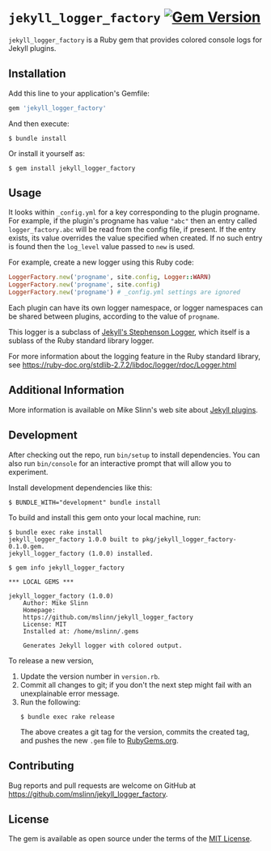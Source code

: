 `jekyll_logger_factory`
[![Gem Version](https://badge.fury.io/rb/jekyll_logger_factory.svg)](https://badge.fury.io/rb/jekyll_logger_factory)
===========

`jekyll_logger_factory` is a Ruby gem that provides colored console logs for Jekyll plugins.


## Installation

Add this line to your application's Gemfile:

```ruby
gem 'jekyll_logger_factory'
```

And then execute:

    $ bundle install

Or install it yourself as:

    $ gem install jekyll_logger_factory


## Usage

It looks within `_config.yml` for a key corresponding to the plugin progname.
For example, if the plugin's progname has value `"abc"` then an entry called `logger_factory.abc`
will be read from the config file, if present.
If the entry exists, its value overrides the value specified when created.
If no such entry is found then the `log_level` value passed to `new` is used.

For example, create a new logger using this Ruby code:
```ruby
LoggerFactory.new('progname', site.config, Logger::WARN)
LoggerFactory.new('progname', site.config)
LoggerFactory.new('progname') # _config.yml settings are ignored
```

Each plugin can have its own logger namespace, or logger namespaces can be shared between plugins,
according to the value of `progname`.

This logger is a subclass of [Jekyll's Stephenson Logger](https://github.com/jekyll/jekyll/blob/master/lib/jekyll/stevenson.rb), which itself is a sublass of the Ruby standard library logger.

For more information about the logging feature in the Ruby standard library,
see https://ruby-doc.org/stdlib-2.7.2/libdoc/logger/rdoc/Logger.html


## Additional Information
More information is available on Mike Slinn's web site about
[Jekyll plugins](https://www.mslinn.com/blog/index.html#Jekyll).


## Development

After checking out the repo, run `bin/setup` to install dependencies. You can also run `bin/console` for an interactive prompt that will allow you to experiment.

Install development dependencies like this:
```
$ BUNDLE_WITH="development" bundle install
```

To build and install this gem onto your local machine, run:
```shell
$ bundle exec rake install
jekyll_logger_factory 1.0.0 built to pkg/jekyll_logger_factory-0.1.0.gem.
jekyll_logger_factory (1.0.0) installed.

$ gem info jekyll_logger_factory

*** LOCAL GEMS ***

jekyll_logger_factory (1.0.0)
    Author: Mike Slinn
    Homepage:
    https://github.com/mslinn/jekyll_logger_factory
    License: MIT
    Installed at: /home/mslinn/.gems

    Generates Jekyll logger with colored output.
```

To release a new version,
  1. Update the version number in `version.rb`.
  2. Commit all changes to git; if you don't the next step might fail with an unexplainable error message.
  3. Run the following:
     ```shell
     $ bundle exec rake release
     ```
     The above creates a git tag for the version, commits the created tag,
     and pushes the new `.gem` file to [RubyGems.org](https://rubygems.org).


## Contributing

Bug reports and pull requests are welcome on GitHub at https://github.com/mslinn/jekyll_logger_factory.


## License

The gem is available as open source under the terms of the [MIT License](https://opensource.org/licenses/MIT).
